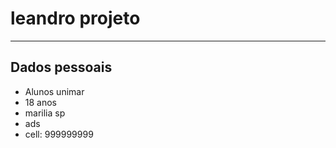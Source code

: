 # leandro projeto

---

## Dados pessoais

- Alunos unimar
- 18 anos
- marilia sp
- ads
- cell: 999999999
